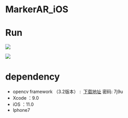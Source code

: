 # MarkerAR_iOS

# Run

![](http://upload-images.jianshu.io/upload_images/3016913-47e06ce5062ea5cf.jpeg?imageMogr2/auto-orient/strip%7CimageView2/2/w/1240)

![](http://upload-images.jianshu.io/upload_images/3016913-9cc2252ce9b2ff7c.jpeg?imageMogr2/auto-orient/strip%7CimageView2/2/w/1240)


# dependency

- opencv framework （3.2版本） :  [下载地址](https://pan.baidu.com/s/1mi3RBdA) 密码: 7j9u
- Xcode ：9.0
- iOS ：11.0
- Iphone7


